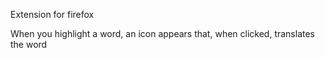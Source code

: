 Extension for firefox

When you highlight a word, an icon appears that, when clicked, translates the word
